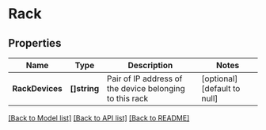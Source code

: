 # Rack

## Properties
Name | Type | Description | Notes
------------ | ------------- | ------------- | -------------
**RackDevices** | **[]string** | Pair of IP address of the device belonging to this rack | [optional] [default to null]

[[Back to Model list]](../README.md#documentation-for-models) [[Back to API list]](../README.md#documentation-for-api-endpoints) [[Back to README]](../README.md)


